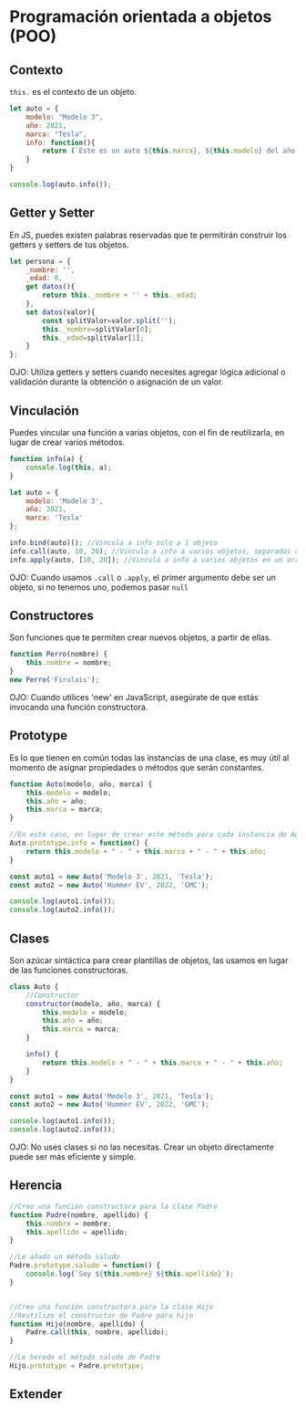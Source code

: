 # Programación orientada a objetos (POO)

## Contexto
`this.` es el contexto de un objeto.

```js
let auto = {
    modelo: "Modelo 3",
    año: 2021,
    marca: "Tesla",
    info: function(){
        return (`Este es un auto ${this.marca}, ${this.modelo} del año ${this.año}`);
    }
}

console.log(auto.info());
```
## Getter y Setter
En JS, puedes existen palabras reservadas que te permitirán construir los getters y setters de tus objetos.
```js
let persona = {
	_nombre: '',
	_edad: 0,
    get datos(){
        return this._nombre + '' + this._edad;
    },
    set datos(valor){
        const splitValor=valor.split('');
        this._nombre=splitValor[0];
        this._edad=splitValor[1];
    }
};
```
OJO: Utiliza getters y setters cuando necesites agregar lógica adicional o validación durante la obtención o asignación de un valor.

## Vinculación

Puedes vincular una función a varias objetos, con el fin de reutilizarla, en lugar de crear varios métodos.

```js
function info(a) {
    console.log(this, a);
}

let auto = {
    modelo: 'Modelo 3',
    año: 2021,
    marca: 'Tesla'
};

info.bind(auto)(); //Vincula a info solo a 1 objeto
info.call(auto, 10, 20); //Vincula a info a varios objetos, separados con ","
info.apply(auto, [10, 20]); //Vincula a info a varios objetos en un array
```
OJO: Cuando usamos `.call` o `.apply`, el primer argumento debe ser un objeto, si no tenemos uno, podemos pasar `null`

## Constructores
Son funciones que te permiten crear nuevos objetos, a partir de ellas.

```js
function Perro(nombre) {
    this.nombre = nombre;
}
new Perro('Firulais');
```
OJO: Cuando utilices 'new' en JavaScript, asegúrate de que estás invocando una función constructora.

## Prototype
Es lo que tienen en común todas las instancias de una clase, es muy útil al momento de asignar propiedades o métodos que serán constantes.

```js
function Auto(modelo, año, marca) {
    this.modelo = modelo;
    this.año = año;
    this.marca = marca;
}

//En este caso, en lugar de crear este método para cada instancia de Auto, lo asignamos como común a todas. Esto evita que se repita el código de forma innecesaria.
Auto.prototype.info = function() { 
    return this.modelo + " - " + this.marca + " - " + this.año;
}

const auto1 = new Auto('Modelo 3', 2021, 'Tesla');
const auto2 = new Auto('Hummer EV', 2022, 'GMC');

console.log(auto1.info());
console.log(auto2.info());
```
## Clases 
Son azúcar sintáctica para crear plantillas de objetos, las usamos en lugar de las funciones constructoras.

```js
class Auto {
    //Constructor
    constructor(modelo, año, marca) {
        this.modelo = modelo;
        this.año = año;
        this.marca = marca;
    }

    info() {
        return this.modelo + " - " + this.marca + " - " + this.año;
    }
}

const auto1 = new Auto('Modelo 3', 2021, 'Tesla');
const auto2 = new Auto('Hummer EV', 2022, 'GMC');

console.log(auto1.info());
console.log(auto2.info());
```
OJO: No uses clases si no las necesitas. Crear un objeto directamente puede ser más eficiente y simple.

## Herencia

```js
//Creo una función constructora para la clase Padre
function Padre(nombre, apellido) {
    this.nombre = nombre;
    this.apellido = apellido;
}

//Le añado un método saludo
Padre.prototype.saludo = function() {
    console.log(`Soy ${this.nombre} ${this.apellido}`);
}


//Creo una función constructora para la clase Hijo
//Reutilizo el constructor de Padre para hijo
function Hijo(nombre, apellido) {
    Padre.call(this, nombre, apellido);
}

//Le heredo el método saludo de Padre 
Hijo.prototype = Padre.prototype;
```

## Extender

